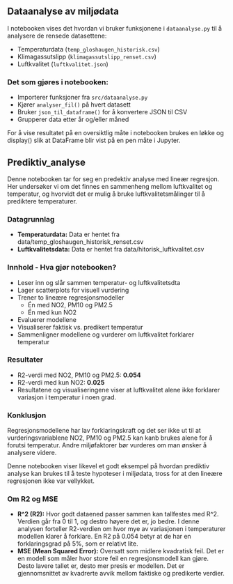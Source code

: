 ## Dataanalyse av miljødata
I notebooken vises det hvordan vi bruker funksjonene i `dataanalyse.py` til å analysere de rensede datasettene: 

- Temperaturdata (`temp_gloshaugen_historisk.csv`)
- Klimagassutslipp (`klimagassutslipp_renset.csv`)
- Luftkvalitet (`luftkvalitet.json`)

### Det som gjøres i notebooken:
- Importerer funksjoner fra `src/dataanalyse.py`
- Kjører `analyser_fil()` på hvert datasett
- Bruker `json_til_dataframe()` for å konvertere JSON til CSV
- Grupperer data etter år og/eller måned

For å vise resultatet på en oversiktlig måte i notebooken brukes en løkke og display() slik at DataFrame blir vist på en pen måte  i Jupyter. 


## Prediktiv_analyse
Denne notebooken tar for seg en predektiv analyse med lineær regresjon. Her undersøker vi om det finnes en sammenheng mellom luftkvalitet og temperatur, og hvorvidt det er mulig å bruke luftkvalitetsmålinger til å prediktere temperaturer.

### Datagrunnlag
- **Temperaturdata:** Data er hentet fra data/temp_gloshaugen_historisk_renset.csv
- **Luftkvalitetsdata:** Data er hentet fra data/hitorisk_luftkvalitet.csv

### Innhold - Hva gjør notebooken?
- Leser inn og slår sammen temperatur- og luftkvalitetsdta
- Lager scatterplots for visuell vurdering
- Trener to lineære regresjonsmodeller
  - Én med NO2, PM10 og PM2.5
  - Én med kun NO2
- Evaluerer modellene
- Visualiserer faktisk vs. predikert temperatur
- Sammenligner modellene og vurderer om luftkvalitet forklarer temperatur

### Resultater
- R2-verdi med NO2, PM10 og PM2.5: **0.054**
- R2-verdi med kun NO2: **0.025**
- Resultatene og visualiseringene viser at luftkvalitet alene ikke forklarer variasjon i temperatur i noen grad.

### Konklusjon
Regresjonsmodellene har lav forklaringskraft og det ser ikke ut til at vurderingsvariablene NO2, PM10 og PM2.5 kan kanb brukes alene for å forutsi temperatur. Andre miljøfaktorer bør vurderes om man ønsker å analysere videre.

Denne notebooken viser likevel et godt eksempel på hvordan prediktiv analyse kan brukes til å teste hypoteser i miljødata, tross for at den lineære regresjonen ikke var vellykket.

### Om R2 og MSE
- **R^2 (R2):** Hvor godt dataened passer sammen kan tallfestes med R^2. Verdien går fra 0 til 1, og destro høyere det er, jo bedre. I denne analysen forteller R2-verdien om hvor mye av variasjonen i temperaturer modellen klarer å forklare. En R2 på 0.054 betyr at de har en forklaringsgrad på 5%, som er relativt lite.
- **MSE (Mean Squared Error):** Oversatt som midlere kvadratisk feil. Det er en modell som måler hvor store feil en regresjonsmodell kan gjøre. Desto lavere tallet er, desto mer presis er modellen. Det er gjennomsnittet av kvadrerte avvik mellom faktiske og predikerte verdier.